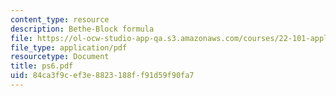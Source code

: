 ```yaml
---
content_type: resource
description: Bethe-Block formula
file: https://ol-ocw-studio-app-qa.s3.amazonaws.com/courses/22-101-applied-nuclear-physics-fall-2003/84ca3f9cef3e8823188ff91d59f90fa7_ps6.pdf
file_type: application/pdf
resourcetype: Document
title: ps6.pdf
uid: 84ca3f9c-ef3e-8823-188f-f91d59f90fa7
---
```


